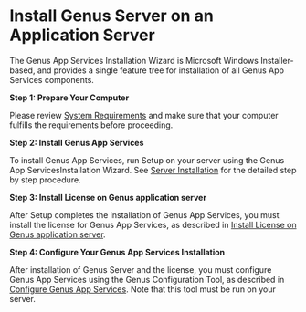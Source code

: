 # Install Genus Server on an Application Server

The Genus App Services Installation Wizard is Microsoft Windows Installer-based, and provides a single feature tree for installation of all Genus App Services components.

**Step 1: Prepare Your Computer**

Please review [System Requirements](system-requirements.md) and make sure that your computer fulfills the requirements before proceeding.

**Step 2: Install Genus App Services**

To install Genus App Services, run Setup on your server using the Genus App ServicesInstallation Wizard. See [Server Installation](../defining-an-app-model/logic/action-orchestration/genus-app-services-installation--step-by-step.md "Genus App Services Installation - Step by Step") for the detailed step by step procedure.

**Step 3: Install License on Genus application server**

After Setup completes the installation of Genus App Services, you must install the license for Genus App Services, as described in [Install License on Genus application server](install-license-on-genus-server.md).

**Step 4: Configure Your Genus App Services Installation**

After installation of Genus Server and the license, you must configure Genus App Services using the Genus Configuration Tool, as described in [Configure Genus App Services](configure-and-maintain-genus-server.md). Note that this tool must be run on your server.